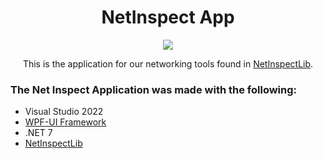 <h1 align="center">
  NetInspect App
</h1>

<p align="center">
  <img src="https://user-images.githubusercontent.com/89838170/227892537-2b752df6-d87d-42a9-a016-c401b9674e23.png" />
</p>

<p align="center">
    This is the application for our networking tools found in <a href="https://github.com/NetInspect/NetInspectLib/">NetInspectLib</a>.
</p>

### The Net Inspect Application was made with the following:
* Visual Studio 2022
* <a href="https://wpfui.lepo.co/">WPF-UI Framework</a>
* .NET 7
* <a href="https://github.com/NetInspect/NetInspectLib/">NetInspectLib</a>
